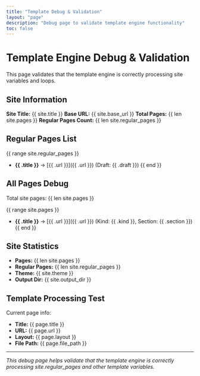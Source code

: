 ```yaml
---
title: "Template Debug & Validation"
layout: "page"
description: "Debug page to validate template engine functionality"
toc: false
---
```


# Template Engine Debug & Validation

This page validates that the template engine is correctly processing site variables and loops.

## Site Information

**Site Title:** {{ site.title }}
**Base URL:** {{ site.base_url }}
**Total Pages:** {{ len site.pages }}
**Regular Pages Count:** {{ len site.regular_pages }}

## Regular Pages List

{{ range site.regular_pages }}
- **{{ .title }}** → [{{ .url }}]({{ .url }}) (Draft: {{ .draft }})
{{ end }}

## All Pages Debug

Total site pages: {{ len site.pages }}

{{ range site.pages }}
- **{{ .title }}** → [{{ .url }}]({{ .url }}) (Kind: {{ .kind }}, Section: {{ .section }})
{{ end }}

## Site Statistics

- **Pages:** {{ len site.pages }}
- **Regular Pages:** {{ len site.regular_pages }}
- **Theme:** {{ site.theme }}
- **Output Dir:** {{ site.output_dir }}

## Template Processing Test

Current page info:
- **Title:** {{ page.title }}
- **URL:** {{ page.url }}
- **Layout:** {{ page.layout }}
- **File Path:** {{ page.file_path }}

---

*This debug page helps validate that the template engine is correctly processing site.regular_pages and other template variables.*